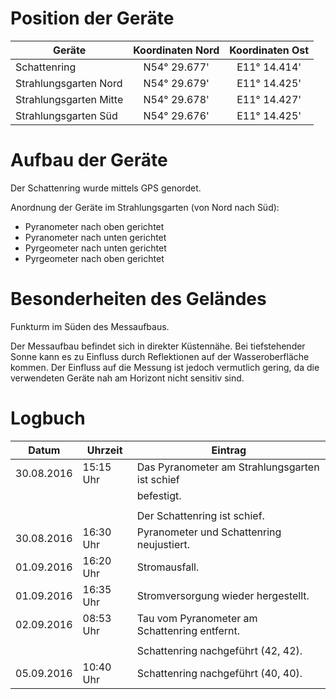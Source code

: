 # Position der Geräte

| Geräte                 | Koordinaten Nord | Koordinaten Ost |
| ---------------------- | :--------------: | :-------------: | 
| Schattenring           | N54° 29.677'     | E11° 14.414'    |
| Strahlungsgarten Nord  | N54° 29.679'     | E11° 14.425'    |
| Strahlungsgarten Mitte | N54° 29.678'     | E11° 14.427'    |
| Strahlungsgarten Süd   | N54° 29.676'     | E11° 14.425'    |

# Aufbau der Geräte

Der Schattenring wurde mittels GPS genordet.

Anordnung der Geräte im Strahlungsgarten (von Nord nach Süd):
* Pyranometer nach oben gerichtet
* Pyranometer nach unten gerichtet
* Pyrgeometer nach unten gerichtet
* Pyrgeometer nach oben gerichtet

# Besonderheiten des Geländes

Funkturm im Süden des Messaufbaus.

Der Messaufbau befindet sich in direkter Küstennähe. Bei tiefstehender Sonne
kann es zu Einfluss durch Reflektionen auf der Wasseroberfläche kommen. Der
Einfluss auf die Messung ist jedoch vermutlich gering, da die verwendeten
Geräte nah am Horizont nicht sensitiv sind.

# Logbuch

| Datum      | Uhrzeit   | Eintrag                                            |
| ---------- | --------- | -------------------------------------------------- |
| 30.08.2016 | 15:15 Uhr | Das Pyranometer am Strahlungsgarten ist schief     |
|            |           | befestigt.                                         |
|            |           |                                                    |
|            |           | Der Schattenring ist schief.                       |
| 30.08.2016 | 16:30 Uhr | Pyranometer und Schattenring neujustiert.          |
| 01.09.2016 | 16:20 Uhr | Stromausfall.                                      |
| 01.09.2016 | 16:35 Uhr | Stromversorgung wieder hergestellt.                |
| 02.09.2016 | 08:53 Uhr | Tau vom Pyranometer am Schattenring entfernt.      |
|            |           |                                                    |
|            |           | Schattenring nachgeführt (42, 42).                 |
| 05.09.2016 | 10:40 Uhr | Schattenring nachgeführt (40, 40).                 |
